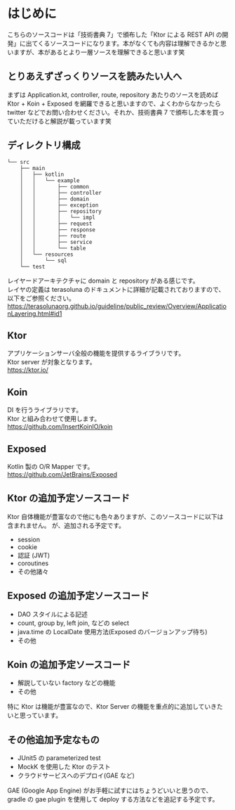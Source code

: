 # はじめに

こちらのソースコードは「技術書典 7」で頒布した「Ktor による REST API の開発」に出てくるソースコードになります。本がなくても内容は理解できるかと思いますが、本があるとより一層ソースを理解できると思います笑

## とりあえずざっくりソースを読みたい人へ

まずは Application.kt, controller, route, repository あたりのソースを読めば Ktor + Koin + Exposed を網羅できると思いますので、よくわからなかったら twitter などでお問い合わせください。それか、技術書典 7 で頒布した本を買っていただけると解説が載っています笑

## ディレクトリ構成

```
└── src
    ├── main
    │   ├── kotlin
    │   │   └── example
    │   │       ├── common
    │   │       ├── controller
    │   │       ├── domain
    │   │       ├── exception
    │   │       ├── repository
    │   │       │   └── impl
    │   │       ├── request
    │   │       ├── response
    │   │       ├── route
    │   │       ├── service
    │   │       └── table
    │   └── resources
    │       └── sql
    └── test
```

レイヤードアーキテクチャに domain と repository がある感じです。  
レイヤの定義は terasoluna のドキュメントに詳細が記載されておりますので、以下をご参照ください。  
https://terasolunaorg.github.io/guideline/public_review/Overview/ApplicationLayering.html#id1

## Ktor

アプリケーションサーバ全般の機能を提供するライブラリです。  
Ktor server が対象となります。  
https://ktor.io/

## Koin

DI を行うライブラリです。  
Ktor と組み合わせて使用します。  
https://github.com/InsertKoinIO/koin

## Exposed

Kotlin 製の O/R Mapper です。  
https://github.com/JetBrains/Exposed

## Ktor の追加予定ソースコード

Ktor 自体機能が豊富なので他にも色々ありますが、このソースコードに以下は含まれません。
が、追加される予定です。

- session
- cookie
- 認証 (JWT)
- coroutines
- その他諸々

## Exposed の追加予定ソースコード

- DAO スタイルによる記述
- count, group by, left join, などの select
- java.time の LocalDate 使用方法(Exposed のバージョンアップ待ち)
- その他

## Koin の追加予定ソースコード

- 解説していない factory などの機能
- その他

特に Ktor は機能が豊富なので、Ktor Server の機能を重点的に追加していきたいと思っています。

## その他追加予定なもの

- JUnit5 の parameterized test
- MockK を使用した Ktor のテスト
- クラウドサービスへのデプロイ(GAE など)

GAE (Google App Engine) がお手軽に試すにはちょうどいいと思うので、gradle の gae plugin を使用して deploy する方法などを追記する予定です。
